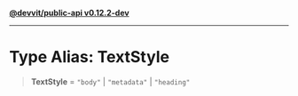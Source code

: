 [**@devvit/public-api v0.12.2-dev**](../../../../../../README.md)

---

# Type Alias: TextStyle

> **TextStyle** = `"body"` \| `"metadata"` \| `"heading"`
